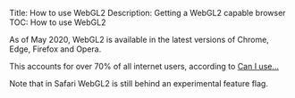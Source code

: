 Title: How to use WebGL2
Description: Getting a WebGL2 capable browser
TOC: How to use WebGL2

As of May 2020, WebGL2 is available in the latest versions of Chrome, Edge,
Firefox and Opera.

This accounts for over 70% of all internet users, according to
[Can I use...](https://caniuse.com/#feat=webgl2)

Note that in Safari WebGL2 is still behind an experimental feature flag.
